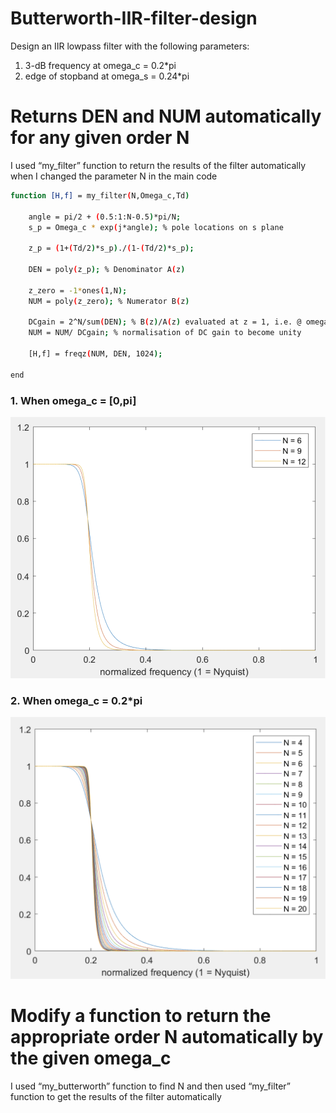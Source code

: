 # Butterworth-IIR-filter-design
Design an IIR lowpass filter with the following parameters:  
1. 3-dB frequency at	omega_c = 0.2*pi  
2. edge of stopband	at omega_s = 0.24*pi  
# Returns	DEN	and	NUM	automatically	for	any	given	order	N
I used “my_filter” function to return the results of the filter automatically when I changed the parameter N in the main code
```sh
function [H,f] = my_filter(N,Omega_c,Td)

    angle = pi/2 + (0.5:1:N-0.5)*pi/N;
    s_p = Omega_c * exp(j*angle); % pole locations on s plane 

    z_p = (1+(Td/2)*s_p)./(1-(Td/2)*s_p);

    DEN = poly(z_p); % Denominator A(z)

    z_zero = -1*ones(1,N);
    NUM = poly(z_zero); % Numerator B(z)

    DCgain = 2^N/sum(DEN); % B(z)/A(z) evaluated at z = 1, i.e. @ omega = 0.
    NUM = NUM/ DCgain; % normalisation of DC gain to become unity

    [H,f] = freqz(NUM, DEN, 1024);

end
```
### 1. When omega_c = [0,pi]
![N](https://github.com/hsieh672/Butterworth-IIR-filter-design/blob/main/imag/N.png)
### 2. When omega_c = 0.2*pi
![4_to_20](https://github.com/hsieh672/Butterworth-IIR-filter-design/blob/main/imag/4_to_20.png)

# Modify a function	to return the appropriate order N automatically	by the given omega_c
I used “my_butterworth” function to find N and then used “my_filter” function to get the results of the filter automatically
